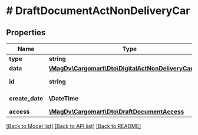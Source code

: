# # DraftDocumentActNonDeliveryCar

## Properties

Name | Type | Description | Notes
------------ | ------------- | ------------- | -------------
**type** | **string** |  |
**data** | [**\MagDv\Cargomart\Dto\DigitalActNonDeliveryCarFields**](DigitalActNonDeliveryCarFields.md) |  |
**id** | **string** | Идентификатор черновика |
**create_date** | **\DateTime** | Дата создания черновика |
**access** | [**\MagDv\Cargomart\Dto\DraftDocumentAccess**](DraftDocumentAccess.md) |  | [optional]

[[Back to Model list]](../../README.md#models) [[Back to API list]](../../README.md#endpoints) [[Back to README]](../../README.md)
